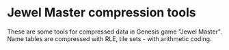 Jewel Master compression tools
=========
These are some tools for compressed data in Genesis game "Jewel Master".  
Name tables are compressed with RLE, tile sets - with arithmetic coding.
